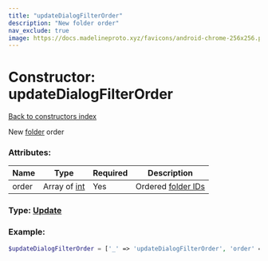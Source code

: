 ```yaml
---
title: "updateDialogFilterOrder"
description: "New folder order"
nav_exclude: true
image: https://docs.madelineproto.xyz/favicons/android-chrome-256x256.png
---
```

# Constructor: updateDialogFilterOrder  
[Back to constructors index](index.md)



New [folder](https://core.telegram.org/api/folders) order

### Attributes:

| Name     |    Type       | Required | Description |
|----------|---------------|----------|-------------|
|order|Array of [int](../types/int.md) | Yes|Ordered [folder IDs](https://core.telegram.org/api/folders)|



### Type: [Update](../types/Update.md)


### Example:

```php
$updateDialogFilterOrder = ['_' => 'updateDialogFilterOrder', 'order' => [int, int]];
```  
